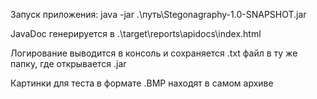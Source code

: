 Запуск приложения: java -jar .\путь\Stegonagraphy-1.0-SNAPSHOT.jar

JavaDoc генерируется в .\target\reports\apidocs\index.html

Логирование выводится в консоль и сохраняется .txt файл в ту же папку, где открывается .jar

Картинки для теста в формате .BMP находят в самом архиве
